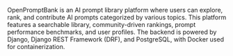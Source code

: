 OpenPromptBank is an AI prompt library platform where users can explore, rank, and contribute AI prompts categorized by various topics. This platform features a searchable library, community-driven rankings, prompt performance benchmarks, and user profiles. The backend is powered by Django, Django REST Framework (DRF), and PostgreSQL, with Docker used for containerization.


